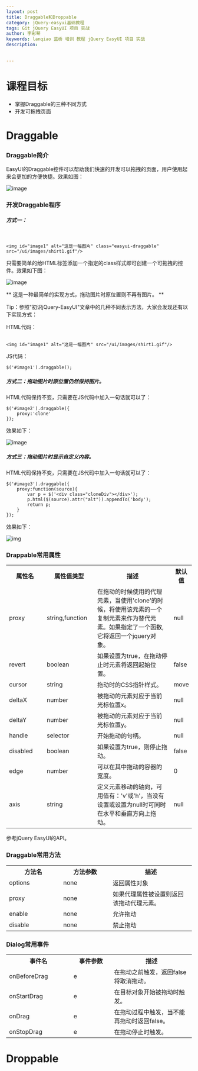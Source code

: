 ```yaml
---
layout: post  
title: Draggable和Droppable   
category: jQuery-easyui基础教程  
tags: Git jQuery EasyUI 项目 实战  
author: 李彩琴  
keywords: lanqiao 蓝桥 培训 教程 jQuery EasyUI 项目 实战  
description:
  

---
```

# 课程目标

- 掌握Draggable的三种不同方式
- 开发可拖拽页面


# Draggable

### Draggable简介

  
EasyUI的Draggable控件可以帮助我们快速的开发可以拖拽的页面，用户使用起来会更加的方便快捷。效果如图：

![image](http://i.imgur.com/6pW99ob.png)  

### 开发Draggable程序

##### 方式一：


```

    
<img id="image1" alt="这是一幅图片" class="easyui-draggable" src="/ui/images/shirt1.gif"/>

```  

只需要简单的给HTML标签添加一个指定的class样式即可创建一个可拖拽的控件。效果如下图：

![image](http://i.imgur.com/V4643Fe.png)

** 这是一种最简单的实现方式，拖动图片时原位置则不再有图片。 ** 

Tip：参照"初识jQuery-EasyUI"文章中的几种不同表示方法，大家会发现还有以下实现方式：

HTML代码：  

```
    
<img id="image1" alt="这是一幅图片" src="/ui/images/shirt1.gif"/>

```  

JS代码：  

```
$('#image1').draggable();  

```  


##### 方式二：拖动图片时原位置仍然保持图片。


HTML代码保持不变，只需要在JS代码中加入一句话就可以了：

```
$('#image2').draggable({
	proxy:'clone'
});  

```

效果如下：

![image](http://i.imgur.com/Oyt0JGJ.png)


##### 方式三：拖动图片时显示自定义内容。


HTML代码保持不变，只需要在JS代码中加入一句话就可以了：

```
$('#image3').draggable({
	proxy:function(source){
		var p = $('<div class="cloneDiv"></div>');
		p.html($(source).attr("alt")).appendTo('body');
		return p;
	}
});  

```

效果如下：

![img](http://i.imgur.com/txguDEY.png)

### Drappable常用属性

<table class="table table-bordered table-striped table-condensed">
   <tr>
      <th width="200px">属性名</th><th width="180px">属性值类型</th><th width="650px">描述</th><th>默认值</th>
   </tr>
   <tr>
      <td>proxy</td>
	  <td>string,function</td>
	  <td>在拖动的时候使用的代理元素，当使用'clone'的时候，将使用该元素的一个复制元素来作为替代元素。如果指定了一个函数, 它将返回一个jquery对象。</td>
	  <td>null</td>
   </tr>
   <tr>
      <td>revert</td> <td>boolean</td> <td>如果设置为true，在拖动停止时元素将返回起始位置。</td><td>false</td>
   </tr>
   <tr>
      <td>cursor</td> <td>string</td> <td>拖动时的CSS指针样式。</td> <td>move</td>
   </tr>
   <tr>
      <td>deltaX</td> <td>number</td> <td>被拖动的元素对应于当前光标位置x。</td> <td>null</td>
   </tr>
   <tr>
      <td>deltaY</td> <td>number</td> <td>被拖动的元素对应于当前光标位置y。</td> <td>null </td>
   </tr>
   <tr>
      <td>handle</td> <td>selector</td> <td>开始拖动的句柄。</td> <td>null</td>
   </tr>
   <tr>
      <td>disabled</td> <td>boolean</td> <td>如果设置为true，则停止拖动。</td> <td>false</td>
   </tr>
   <tr>
      <td>edge</td> <td>number</td> <td>可以在其中拖动的容器的宽度。</td> <td>0</td>
   </tr>
   <tr>
      <td>axis</td> <td>string</td> <td>定义元素移动的轴向，可用值有：'v'或'h'，当没有设置或设置为null时可同时在水平和垂直方向上拖动。</td> <td>null </td>
   </tr>
</table>


参考jQuery EasyUI的API。

### Draggable常用方法  

<table class="table table-bordered table-striped table-condensed">
   <tr>
      <th width="300px">方法名</th> <th width="300px">方法参数</th> <th width="600px">描述</th>
   </tr>
   <tr>
      <td>options</td> <td>none</td> <td>返回属性对象</td>
   </tr>
   <tr>
      <td>proxy</td> <td>none</td> <td>如果代理属性被设置则返回该拖动代理元素。</td>
   </tr>
   <tr>
      <td>enable</td> <td>none</td> <td>允许拖动</td>
   </tr>
   <tr>
      <td>disable</td> <td>none</td> <td>禁止拖动</td>
   </tr>
</table>  

### Dialog常用事件

<table class="table table-bordered table-striped table-condensed">
   <tr>
      <th width="300px">事件名</th><th width="300px">事件参数</th><th width="600px">描述</th>
   </tr>
   <tr>
      <td>onBeforeDrag</td><td>e</td><td>在拖动之前触发，返回false将取消拖动。</td>
   </tr>
   <tr>
      <td>onStartDrag</td><td>e</td><td>在目标对象开始被拖动时触发。 </td>
   </tr>
   <tr>
      <td>onDrag</td><td>e</td><td>在拖动过程中触发，当不能再拖动时返回false。</td>
   </tr>
   <tr>
      <td>onStopDrag</td><td>e</td><td>在拖动停止时触发。</td>
   </tr>
</table> 


# Droppable



